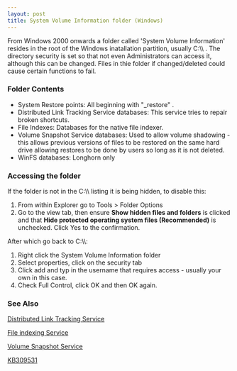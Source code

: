 ```yaml
---
layout: post 
title: System Volume Information folder (Windows)
---
```


From Windows 2000 onwards a folder called \'System Volume Information\'
resides in the root of the Windows inatallation partition, usually
C:\\\\ . The directory security is set so that not even Administrators
can access it, although this can be changed. Files in thie folder if
changed/deleted could cause certain functions to fail.

### Folder Contents

-   System Restore points: All beginning with \"\_restore\" .
-   Distributed Link Tracking Service databases: This service tries to
    repair broken shortcuts.
-   File Indexes: Databases for the native file indexer.
-   Volume Snapshot Service databases: Used to allow volume shadowing -
    this allows previous versions of files to be restored on the same
    hard drive allowing restores to be done by users so long as it is
    not deleted.
-   WinFS databases: Longhorn only

### Accessing the folder

If the folder is not in the C:\\\\ listing it is being hidden, to
disable this:

1.  From within Explorer go to Tools \> Folder Options
2.  Go to the view tab, then ensure **Show hidden files and folders** is
    clicked and that **Hide protected operating system files
    (Recommended)** is unchecked. Click Yes to the confirmation.

After which go back to C:\\\\:

1.  Right click the System Volume Information folder
2.  Select properties, click on the security tab
3.  Click add and typ in the username that requires access - usually
    your own in this case.
4.  Check Full Control, click OK and then OK again.

### See Also

[Distributed Link Tracking
Service](http://www.microsoft.com/technet/prodtechnol/winxppro/reskit/prkc_fil_ngyp.asp)

[File indexing
Service](http://msdn.microsoft.com/library/en-us/dnanchor/html/indexserv.asp)

[Volume Snapshot
Service](http://msdn.microsoft.com/msdnmag/issues/01/12/XPKernel/default.aspx)

[KB309531](http://support.microsoft.com/kb/309531)
